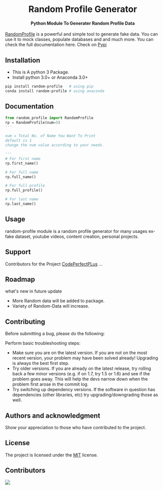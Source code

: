 <h1 align="center">
  <br>
  Random Profile Generator
  <br>
</h1>

<h4 align="center">Python Module To Generater Random Profile Data</h4>

[RandomProfile](https://pypi.org/project/random-profile/) is a powerful and simple tool to generate fake data. You can use it to mock classes, populate databases and and much more. You can check the full documentation here. Check on [Pypi](https://pypi.org/project/random-profile/)

## Installation

- This is A python 3 Package.
- Install python 3.0+ or Anaconda 3.0+

```bash
pip install random-profile   # using pip
conda install random-profile # using anaconda
```

## Documentation

```python
from random_profile import RandomProfile
rp = RandomProfile(num=5)
'''

num = Total No. of Name You Want To Print
default is 1
change the num value according to your needs.

'''
# For first name
rp.first_name()

# For full name
rp.full_name()

# For full profile
rp.full_profile()

# For last name
rp.last_name()
```

## Usage

random-profile module is a random profile generator for many usages ex- fake dataset, youtube videos, content creation, personal projects.

## Support

Contributors for the Project
[CodePerfectPLus](https://github.com/codePerfectPlus)
...

## Roadmap

what's new in future update

- More Random data will be added to package.
- Variety of Random-Data will increase.

## Contributing

Before submitting a bug, please do the following:

Perform basic troubleshooting steps:

- Make sure you are on the latest version. If you are not on the most recent version, your problem may have been solved already! Upgrading is always the best first step.
- Try older versions. If you are already on the latest release, try rolling back a few minor versions (e.g. if on 1.7, try 1.5 or 1.6) and see if the problem goes away. This will help the devs narrow down when the problem first arose in the commit log.
- Try switching up dependency versions. If the software in question has dependencies (other libraries, etc) try upgrading/downgrading those as well.

## Authors and acknowledgment

Show your appreciation to those who have contributed to the project.

## License

The project is licensed under the <a href="/LICENSE">MIT</a> license. 

## Contributors

<a href="https://github.com/codePerfectPlus/awesomeScripts/graphs/contributors">
  <img src="https://contrib.rocks/image?repo=codePerfectPlus/randomprofilegenerator" />
</a>

